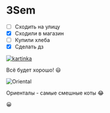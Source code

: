 # 3Sem

* [ ] Сходить на улицу
* [x] Сходили в магазин 
* [ ] Купили хлеба
* [x] Сделать дз

[![kartinka](https://kot-pes.com/wp-content/uploads/2016/09/image6-3.jpeg)](https://www.youtube.com/watch?v=zghOwqt4v3c)

Всё будет хорошо! :smiley:

![Oriental](https://natalyland.ru/wp-content/uploads/0/c/7/0c709968ea11aee77412da7ac6e21795.jpeg)

Ориенталы - самые смешные коты :joy: 

:grinning: